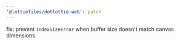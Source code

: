 ```yaml
---
'@lottiefiles/dotlottie-web': patch
---
```


fix: prevent `IndexSizeError` when buffer size doesn't match canvas dimensions
